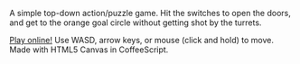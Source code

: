 A simple top-down action/puzzle game. Hit the switches to open the doors,
and get to the orange goal circle without getting shot by the turrets.

[Play online!](http://pages.cs.wisc.edu/~tolly/escape/)
Use WASD, arrow keys, or mouse (click and hold) to move.
Made with HTML5 Canvas in CoffeeScript.
